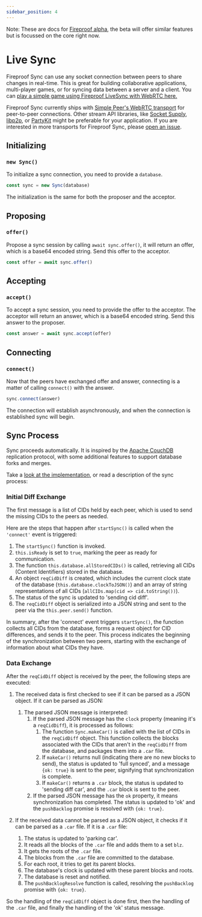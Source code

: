 ```yaml
---
sidebar_position: 4
---
```


Note: These are docs for [Fireproof alpha](https://github.com/fireproof-storage/fireproof-alpha), the beta will offer similar features but is focussed on the core right now.

# Live Sync

Fireproof Sync can use any socket connection between peers to share changes in real-time. This is great for building collaborative applications, multi-player games, or for syncing data between a server and a client. You can [play a simple game using Fireproof LiveSync with WebRTC here.](https://game.fireproof.storage)

Fireproof Sync currently ships with [Simple Peer's WebRTC transport](https://github.com/feross/simple-peer) for peer-to-peer connections. Other stream API libraries, like [Socket Supply](https://socketsupply.co), [libp2p](https://libp2p.io), or [PartyKit](https://partykit.io) might be preferable for your application. If you are interested in more transports for Fireproof Sync, please [open an issue](https://github.com/fireproof-storage/fireproof/issues/new).


## Initializing

### `new Sync()`
To initialize a sync connection, you need to provide a `database`.

```js
const sync = new Sync(database)
```

The initialization is the same for both the proposer and the acceptor.

## Proposing

### `offer()`

Propose a sync session by calling `await sync.offer()`, it will return an offer, which is a base64 encoded string. Send this offer to the acceptor.

```js
const offer = await sync.offer()
```
## Accepting

### `accept()`

To accept a sync session, you need to provide the offer to the acceptor. The acceptor will return an answer, which is a base64 encoded string. Send this answer to the proposer.

```js
const answer = await sync.accept(offer)
```

## Connecting

### `connect()`

Now that the peers have exchanged offer and answer, connecting is a matter of calling `connect()` with the answer.

```js
sync.connect(answer)
```

The connection will establish asynchronously, and when the connection is established sync will begin.

## Sync Process

Sync proceeds automatically. It is inspired by the [Apache CouchDB](https://couchdb.apache.org) replication protocol, with some additional features to support database forks and merges. 

Take a [look at the implementation](https://github.com/fireproof-storage/fireproof/blob/main/packages/fireproof/src/sync.js), or read a description of the sync process:

### Initial Diff Exchange

The first message is a list of CIDs held by each peer, which is used to send the missing CIDs to the peers as needed.

Here are the steps that happen after `startSync()` is called when the `'connect'` event is triggered:

1. The `startSync()` function is invoked.
2. `this.isReady` is set to `true`, marking the peer as ready for communication.
3. The function `this.database.allStoredCIDs()` is called, retrieving all CIDs (Content Identifiers) stored in the database.
4. An object `reqCidDiff` is created, which includes the current clock state of the database (`this.database.clockToJSON()`) and an array of string representations of all CIDs (`allCIDs.map(cid => cid.toString())`).
5. The status of the sync is updated to 'sending cid diff'.
6. The `reqCidDiff` object is serialized into a JSON string and sent to the peer via the `this.peer.send()` function.

In summary, after the 'connect' event triggers `startSync()`, the function collects all CIDs from the database, forms a request object for CID differences, and sends it to the peer. This process indicates the beginning of the synchronization between two peers, starting with the exchange of information about what CIDs they have.

### Data Exchange

After the `reqCidDiff` object is received by the peer, the following steps are executed:

1. The received data is first checked to see if it can be parsed as a JSON object. If it can be parsed as JSON:
    1. The parsed JSON message is interpreted:
        1. If the parsed JSON message has the `clock` property (meaning it's a `reqCidDiff`), it is processed as follows:
            1. The function `Sync.makeCar()` is called with the list of CIDs in the `reqCidDiff` object. This function collects the blocks associated with the CIDs that aren't in the `reqCidDiff` from the database, and packages them into a `.car` file.
            2. If `makeCar()` returns null (indicating there are no new blocks to send), the status is updated to 'full synced', and a message `{ok: true}` is sent to the peer, signifying that synchronization is complete.
            3. If `makeCar()` returns a `.car` block, the status is updated to 'sending diff car', and the `.car` block is sent to the peer.
        2. If the parsed JSON message has the `ok` property, it means synchronization has completed. The status is updated to 'ok' and the `pushBacklog` promise is resolved with `{ok: true}`.

2. If the received data cannot be parsed as a JSON object, it checks if it can be parsed as a `.car` file. If it is a `.car` file:
    1. The status is updated to 'parking car'.
    2. It reads all the blocks of the `.car` file and adds them to a set `blz`.
    3. It gets the roots of the `.car` file.
    4. The blocks from the `.car` file are committed to the database.
    5. For each root, it tries to get its parent blocks.
    6. The database's clock is updated with these parent blocks and roots.
    7. The database is reset and notified.
    8. The `pushBacklogResolve` function is called, resolving the `pushBacklog` promise with `{ok: true}`.

So the handling of the `reqCidDiff` object is done first, then the handling of the `.car` file, and finally the handling of the 'ok' status message.
